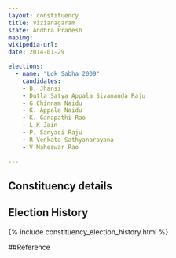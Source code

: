 ```yaml
---
layout: constituency
title: Vizianagaram
state: Andhra Pradesh
mapimg: 
wikipedia-url: 
date: 2014-01-29

elections: 
  - name: "Lok Sabha 2009"
    candidates: 
    - B. Jhansi 
    - Dutla Satya Appala Sivananda Raju 
    - G Chinnam Naidu 
    - K. Appala Naidu 
    - K. Ganapathi Rao 
    - L K Jain 
    - P. Sanyasi Raju 
    - R Venkata Sathyanarayana 
    - V Maheswar Rao 

---
```

## Constituency details


## Election History
{% include constituency_election_history.html %}

##Reference
